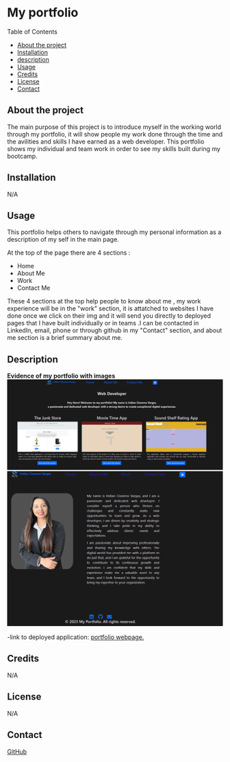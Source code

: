 # My portfolio #

Table of Contents

  - [About the project](#abouttheproject)
  - [Installation](#installation)
  - [description](#description)
  - [Usage](#usage)
  - [Credits](#credits)
  - [License](#license)
  - [Contact](#contact)

## About the project ##

 The main purpose of this project is to introduce myself in the working world through my portfolio, it will show people my work done through the time and the avilities and skills I have earned as a web developer. This portfolio shows my individual and team work in order to see my skills built during my bootcamp.

 ## Installation ##
 N/A

 ## Usage ##

 This portfolio helps others to navigate through my personal information as a description of my self in the main page.

 At the top of the page there are 4 sections : 
 - Home
 - About Me
 - Work
 - Contact Me


These 4 sections at the top help people to know about me , my work experience will be in the "work" section, it is attatched to websites I have done once we click on their img and it will send you directly to deployed pages that I have built individually or in teams .I can be contacted in LinkedIn, email, phone or through github in my "Contact" section, and about me section is a brief summary about me.

 ## Description
**Evidence of my portfolio with images**
![Top screenshot of my portfolio.](./src/components/images/home-page.png)
![Top screenshot of my portfolio.](./src/components/images/aboutme.png)

-link to deployed application: 
[portfolio webpage.](https://naidiri1.github.io/portfolio-iridian-vargas/)



## Credits ##
N/A

## License ##
N/A

## Contact 

[GitHub](https://github.com/Naidiri1/)


